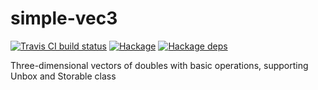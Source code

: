 # simple-vec3

[![Travis CI build status](https://travis-ci.org/dzhus/simple-vec3.svg)](https://travis-ci.org/dzhus/simple-vec3)
[![Hackage](https://img.shields.io/hackage/v/simple-vec3.svg)](https://hackage.haskell.org/package/simple-vec3)
[![Hackage deps](https://img.shields.io/hackage-deps/v/simple-vec3.svg)](http://packdeps.haskellers.com/feed?needle=simple-vec3)

Three-dimensional vectors of doubles with basic operations, supporting Unbox and Storable class
